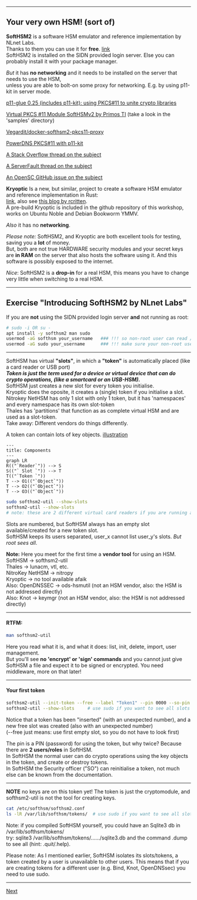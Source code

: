 -------------
## Your very own HSM! (sort of)
**SoftHSM2** is a software HSM emulator and reference implementation by NLnet Labs.  
Thanks to them you can use it for **free**. [link](https://github.com/opendnssec/SoftHSMv2)  
SoftHSM2 is installed on the SIDN provided login server. Else you can probably install it with your package manager.

*But* it has **no networking** and it needs to be installed on the server that needs to use the HSM,  
unless you are able to bolt-on some proxy for networking. E.g. by using p11-kit in server mode.

[p11-glue 0.25 (includes p11-kit): using PKCS#11 to unite crypto libraries](https://p11-glue.github.io/p11-glue/p11-kit.html)

[Virtual PKCS #11 Module SoftHSMv2 by Primos TI](https://github.com/PrimosTI/softhsm2) (take a look in the 'samples' directory)

[Vegardit/docker-softhsm2-pkcs11-proxy](https://github.com/vegardit/docker-softhsm2-pkcs11-proxy/blob/main/README.md)

[PowerDNS PKCS#11 with p11-kit](https://doc.powerdns.com/authoritative/dnssec/pkcs11.html)

[A Stack Overflow thread on the subject](https://stackoverflow.com/questions/56756141/expose-softhsm-library-to-the-code-running-in-host-machine)

[A ServerFault thread on the subject](https://serverfault.com/questions/1166723/pkcs11-forwarding-clarifying-client-and-server-confusion)

[An OpenSC GitHub issue on the subject](https://github.com/OpenSC/libp11/issues/437)

**Kryoptic** Is a new, but similar, project to create a software HSM emulator and reference implementation in Rust:  
[link](https://github.com/latchset/kryoptic), also see [this blog by rcritten](https://rcritten.wordpress.com/2024/10/01/trying-a-new-pkcs11-driver-kryoptic/).  
A pre-build Kryoptic is included in the github repository of this workshop, works on Ubuntu Noble and Debian Bookworm YMMV.

*Also* it has no **networking**.

*Please note:* SoftHSM2, and Kryoptic are both excellent tools for testing, saving you a **lot** of money.  
But, both are not true HARDWARE security modules and your secret keys are **in RAM** on the server that also hosts the software using it. And this software is possibly exposed to the internet.  

*Nice*: SoftHSM2 is a **drop-in** for a real HSM, this means you have to change very little when switching to a real HSM.

--------------------
## Exercise "Introducing SoftHSM2 by NLnet Labs"
If you are **not** using the SIDN provided login server **and** not running as root:
```bash
# sudo -i OR su -
apt install -y softhsm2 man sudo
usermod -aG softhsm your_username   ### !!! so non-root user can read /etc/softhsm/softhsm2.conf
usermod -aG sudo your_username      ### !!! make sure your non-root user can use sudo
```
------------
SoftHSM has virtual **"slots"**, in which a **"token"** is automatically placed (like a card reader or USB port)  
***Token is just the term used for a device or virtual device that can do crypto operations, (like a smartcard or an USB-HSM).***    
SoftHSM just creates a new slot for every token you initialise.  
Kryoptic does the oposite, it creates a (single) token if you initialise a slot.  
Nitrokey NetHSM has only 1 slot with only 1 token, but it has 'namespaces' and every namespace has its own slot-token  
Thales has 'partitions' that function as as complete virtual HSM and are used as a slot-token.  
Take away: Different vendors do things differently.

A token can contain lots of key objects. [illustration](https://github.com/tpm2-software/tpm2-pkcs11/blob/master/docs/illustrations/reader-slot-token-obj.png)  
```mermaid
---
title: Components
---
graph LR
R(("`Reader`")) --> S
S(("` Slot `")) --> T
T(("`Token `"))
T --> O1(("`Object`"))
T --> O2(("`Object`"))
T --> O3(("`Object`"))
```
```bash
sudo softhsm2-util --show-slots
softhsm2-util --show-slots
# note: these are 2 different virtual card readers if you are running as a non-root user
```
Slots are numbered, but SoftHSM always has an empty slot available/created for a new token slot.  
SoftHSM keeps its users separated, user_x cannot list user_y's slots. *But root sees all*.

**Note:** Here you meet for the first time a **vendor tool** for using an HSM.  
SoftHSM -> softhsm2-util  
Thales -> lunacm, vtl, etc.  
NitroKey NetHSM -> nitropy  
Kryoptic -> no tool available afaik  
Also: OpenDNSSEC -> ods-hsmutil (not an HSM vendor, also: the HSM is not addressed directly)  
Also: Knot -> keymgr (not an HSM vendor, also: the HSM is not addressed directly)

---------------------------------

#### RTFM:
```bash
man softhsm2-util
```
Here you read what it is, and what it does: list, init, delete, import, user management.  
But you'll see **no 'encrypt' or 'sign' commands** and you cannot just give SoftHSM a file 
and expect it to be signed or encrypted.
You need middleware, more on that later!

-------------
#### Your first token
```bash
softhsm2-util --init-token --free --label "Token1" --pin 0000 --so-pin 1234  # owned by current user!
softhsm2-util --show-slots     # use sudo if you want to see all slots
```
Notice that a token has been "inserted" (with an unexpected number), and a new free slot was created (also with an unexpected number)  
(--free just means: use first empty slot, so you do not have to look first)

The pin is a PIN (password) for using the token, but why twice? Because there are **2 users/roles** in SoftHSM.  
In SoftHSM the normal user can do crypto operations using the key objects in the token, and create or destroy tokens.  
In SoftHSM the Security officer ("SO") can reinitialise a token, not much else can be known from the documentation.

-------------
**NOTE** no keys are on this token yet! The token is just the cryptomodule, and softhsm2-util is not the tool for creating keys.
```bash
cat /etc/softhsm/softhsm2.conf
ls -lR /var/lib/softhsm/tokens/  # use sudo if you want to see all slots
```
Note: if you compiled SoftHSM yourself, you could have an Sqlite3 db in /var/lib/softhsm/tokens/  
try: sqlite3 /var/lib/softhsm/tokens/....../sqlite3.db and the command .dump to see all (hint: .quit/.help).

Please note: As I mentioned earlier, SoftHSM isolates its slots/tokens, a token created by a user is unavailable to other users.
This means that if you are creating tokens for a different user (e.g. Bind, Knot, OpenDNSsec) you need to use sudo.

-------------------
[Next](https://github.com/niek-sidn/hsm_workshop_nethsm/blob/main/Slide12.md)
